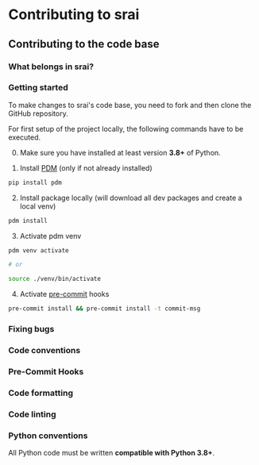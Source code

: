 <!-- Content based on https://github.com/explosion/spaCy/blob/master/CONTRIBUTING.md -->

<!-- NICE TO HAVE: https://github.com/explosion/spaCy/blob/master/extra/DEVELOPER_DOCS/Code%20Conventions.md -->

# Contributing to srai

## Contributing to the code base

### What belongs in srai?

### Getting started

To make changes to srai's code base, you need to fork and then clone the GitHub repository.

For first setup of the project locally, the following commands have to be executed.

0. Make sure you have installed at least version **3.8+** of Python.

1. Install [PDM](https://pdm.fming.dev/latest) (only if not already installed)

```sh
pip install pdm
```

2. Install package locally (will download all dev packages and create a local venv)

```sh
pdm install
```

3. Activate pdm venv

```sh
pdm venv activate

# or

source ./venv/bin/activate
```

4. Activate [pre-commit](https://pre-commit.com/) hooks

```sh
pre-commit install && pre-commit install -t commit-msg
```

### Fixing bugs

### Code conventions

### Pre-Commit Hooks

### Code formatting

### Code linting

### Python conventions

All Python code must be written **compatible with Python 3.8+**.
<!-- More detailed code conventions can be found in the developer docs. -->

<!-- ## Adding tests -->
